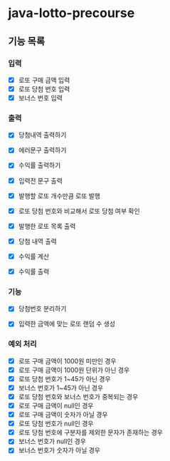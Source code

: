# java-lotto-precourse


## 기능 목록

### 입력
- [x] 로또 구매 금액 입력
- [x] 로또 당첨 번호 입력
- [x] 보너스 번호 입력

### 출력
- [x] 당첨내역 출력하기
- [x] 에러문구 출력하기
- [x] 수익률 출력하기
- [x] 입력전 문구 출력

- [x] 발행할 로또 개수만큼 로또 발행
- [x] 로또 당첨 번호와 비교해서 로또 당첨 여부 확인
- [x] 발행한 로또 목록 출력
- [x] 당첨 내역 출력
- [x] 수익률 계산
- [x] 수익률 출력

### 기능
- [x] 당첨번호 분리하기
- [x] 입력한 금액에 맞는 로또 랜덤 수 생성


### 예외 처리
- [x] 로또 구매 금액이 1000원 미만인 경우
- [x] 로또 구매 금액이 1000원 단위가 아닌 경우
- [x] 로또 당첨 번호가 1~45가 아닌 경우
- [x] 보너스 번호가 1~45가 아닌 경우
- [x] 로또 당첨 번호와 보너스 번호가 중복되는 경우
- [x] 로또 구매 금액이 null인 경우
- [x] 로또 구매 금액이 숫자가 아닐 경우
- [x] 로또 당첨 번호가 null인 경우
- [x] 로또 당첨 번호에 구분자를 제외한 문자가 존재하는 경우
- [x] 보너스 번호가 null인 경우
- [x] 보너스 번호가 숫자가 아닐 경우